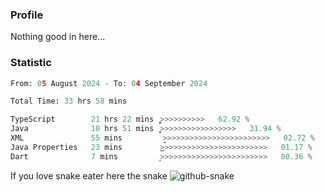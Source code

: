 ### Profile 

Nothing good in here...

### Statistic
<!--START_SECTION:waka-->

```python
From: 05 August 2024 - To: 04 September 2024

Total Time: 33 hrs 58 mins

TypeScript        21 hrs 22 mins  ͎͎͎͎͎͎͎͎͎͎͎͎͎͎͎>>>>>>>>>>   62.92 %
Java              10 hrs 51 mins  ͎͎͎͎͎͎͎͎>>>>>>>>>>>>>>>>>   31.94 %
XML               55 mins         ̝>>>>>>>>>>>>>>>>>>>>>>>>   02.72 %
Java Properties   23 mins         ͜>>>>>>>>>>>>>>>>>>>>>>>>   01.17 %
Dart              7 mins          ͙>>>>>>>>>>>>>>>>>>>>>>>>   00.36 %
```

<!--END_SECTION:waka-->

If you love snake eater here the snake 
<picture>
  <source media="(prefers-color-scheme: dark)" srcset="https://github.com/pradana4648/pradana4648/blob/c0566a83ca6ea5f2e46bab00e717c4c82b4b5c4c/github-contribution-grid-snake-dark.svg" />
  <source media="(prefers-color-scheme: light)" srcset="https://github.com/pradana4648/pradana4648/blob/c0566a83ca6ea5f2e46bab00e717c4c82b4b5c4c/github-contribution-grid-snake.svg" />
  <img alt="github-snake" src="https://github.com/pradana4648/pradana4648/blob/c0566a83ca6ea5f2e46bab00e717c4c82b4b5c4c/github-contribution-grid-snake.svg" />
</picture>
